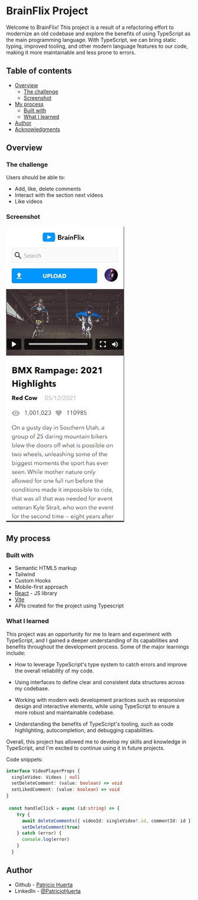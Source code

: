 # BrainFlix Project 

Welcome to BrainFlix! This project is a result of a refactoring effort to modernize an old codebase and explore the benefits of using TypeScript as the main programming language. With TypeScript, we can bring static typing, improved tooling, and other modern language features to our code, making it more maintainable and less prone to errors. 

## Table of contents

- [Overview](#overview)
  - [The challenge](#the-challenge)
  - [Screenshot](#screenshot)
- [My process](#my-process)
  - [Built with](#built-with)
  - [What I learned](#what-i-learned)
- [Author](#author)
- [Acknowledgments](#acknowledgments)

## Overview

### The challenge

Users should be able to:

- Add, like, delete comments 
- Interact with the section next videos 
- Like videos

### Screenshot

![](./screenshot.jpg)


## My process

### Built with

- Semantic HTML5 markup
- Tailwind
- Custom Hooks 
- Mobile-first approach
- [React](https://reactjs.org/) - JS library
- [Vite](https://vitejs.dev/)
- APIs created for the project using Typescript


### What I learned

This project was an opportunity for me to learn and experiment with TypeScript, and I gained a deeper understanding of its capabilities and benefits throughout the development process. Some of the major learnings include:

  * How to leverage TypeScript's type system to catch errors and improve the overall reliability of my code.

  * Using interfaces to define clear and consistent data structures across my codebase.

  * Working with modern web development practices such as responsive design and interactive elements, while using TypeScript to ensure a more robust and maintainable codebase.

  * Understanding the benefits of TypeScript's tooling, such as code highlighting, autocompletion, and debugging capabilities.

Overall, this project has allowed me to develop my skills and knowledge in TypeScript, and I'm excited to continue using it in future projects.

Code snippets:

```ts
interface VideoPlayerProps {
  singleVideo: Videos | null
  setDeleteComment: (value: boolean) => void
  setLikedComment: (value: boolean) => void
}

 const handleClick = async (id:string) => {
    try {
      await deleteComments({ videoId: singleVideo?.id, commentId: id })
      setDeleteComment(true)
    } catch (error) {
      console.log(error)
    }
  }
```

## Author

- Github - [Patricio Huerta](https://github.com/HpatricioH)
- LinkedIn - [@PatricioHuerta](www.linkedin.com/in/patricio-huerta)
